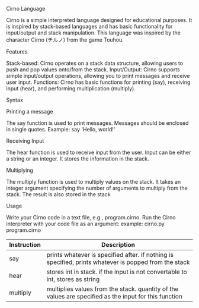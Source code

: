 Cirno Language

  Cirno is a simple interpreted language designed for educational purposes. It is inspired by stack-based languages and has basic functionality for input/output and stack manipulation. This language was inspired by the character Cirno (チルノ) from the game Touhou.

Features

  Stack-based: Cirno operates on a stack data structure, allowing users to push and pop values onto/from the stack.
  Input/Output: Cirno supports simple input/output operations, allowing you to print messages and receive user input. 
  Functions: Cirno has basic functions for printing (say), receiving input (hear), and performing multiplication (multiply).

Syntax

Printing a message

  The say function is used to print messages. Messages should be enclosed in single quotes.
  Example:
    say 'Hello, world!'
    
Receiving Input

  The hear function is used to receive input from the user. Input can be either a string or an integer. It stores the information in the stack.
  
Multiplying

  The multiply function is used to multiply values on the stack. It takes an integer argument specifying the number of arguments to multiply from the stack.
  The result is also stored in the stack

Usage 

  Write your Cirno code in a text file, e.g., program.cirno.
  Run the Cirno interpreter with your code file as an argument:
  example:
    cirno.py program.cirno

| Instruction | Description |
| ------ | ------ |
| say | prints whatever is specified after. if nothing is specified, prints whatever is popped from the stack |
| hear | stores int in stack. if the input is not convertable to int, stores as string |
| multiply | multiplies values from the stack. quantity of the values are specified as the input for this function |
